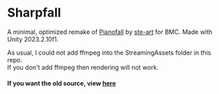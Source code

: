 # Sharpfall
A minimal, optimized remake of [Pianofall](https://github.com/ste-art/Pianofall) by [ste-art](https://github.com/ste-art) for BMC. Made with Unity 2023.2.10f1.

As usual, I could not add ffmpeg into the StreamingAssets folder in this repo.<br>
If you don't add ffmpeg then rendering will not work.

#### If you want the old source, view [here](https://github.com/EmK530/Sharpfall/tree/legacy)
